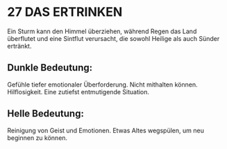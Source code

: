 # 27 DAS ERTRINKEN

Ein Sturm kann den Himmel überziehen, während Regen das 
Land überflutet und eine Sintflut verursacht, die sowohl Heilige 
als auch Sünder ertränkt.
## Dunkle Bedeutung:
Gefühle tiefer emotionaler Überforderung. Nicht mithalten 
können. Hilflosigkeit. Eine zutiefst entmutigende Situation. 
## Helle Bedeutung:
Reinigung von Geist und Emotionen. Etwas Altes wegspülen, 
um neu beginnen zu können.